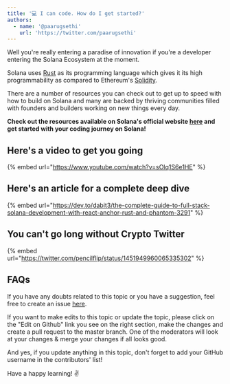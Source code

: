 ```yaml
---
title: '💻 I can code. How do I get started?'
authors:
  - name: '@paarugsethi'
    url: 'https://twitter.com/paarugsethi'
---
```


Well you're really entering a paradise of innovation if you're a developer entering the Solana Ecosystem at the moment.

Solana uses [Rust](https://www.rust-lang.org/) as its programming language which gives it its high programmability as compared to Ethereum's [Solidity](https://docs.soliditylang.org/en/v0.8.13/).

There are a number of resources you can check out to get up to speed with how to build on Solana and many are backed by thriving communities filled with founders and builders working on new things every day.

**Check out the resources available on Solana's official website [here](https://solana.com/developers) and get started with your coding journey on Solana!**

## Here's a video to get you going

{% embed url="https://www.youtube.com/watch?v=sOlq1S6e1HE" %}

## Here's an article for a complete deep dive

{% embed url="https://dev.to/dabit3/the-complete-guide-to-full-stack-solana-development-with-react-anchor-rust-and-phantom-3291" %}

## You can't go long without Crypto Twitter

{% embed url="https://twitter.com/pencilflip/status/1451949960065335302" %}

## FAQs

If you have any doubts related to this topic or you have a suggestion, feel free to create an issue [here](https://github.com/SuperteamDAO/ground-zero/issues).

If you want to make edits to this topic or update the topic, please click on the "Edit on Github" link you see on the right section, make the changes and create a pull request to the master branch. One of the moderators will look at your changes & merge your changes if all looks good.

And yes, if you update anything in this topic, don't forget to add your GitHub username in the contributors' list!

Have a happy learning! ✌️
